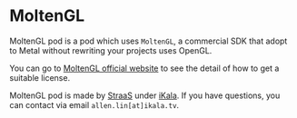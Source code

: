 # MoltenGL

MoltenGL pod is a pod which uses `MoltenGL`, a commercial SDK that adopt to Metal without rewriting your projects uses OpenGL.

You can go to [MoltenGL official website](https://moltengl.com/) to see the detail of how to get a suitable license.

MoltenGL pod is made by [StraaS](https://straas.io/) under [iKala](https://ikala.tv/). If you have questions, you can contact via email `allen.lin[at]ikala.tv`.
